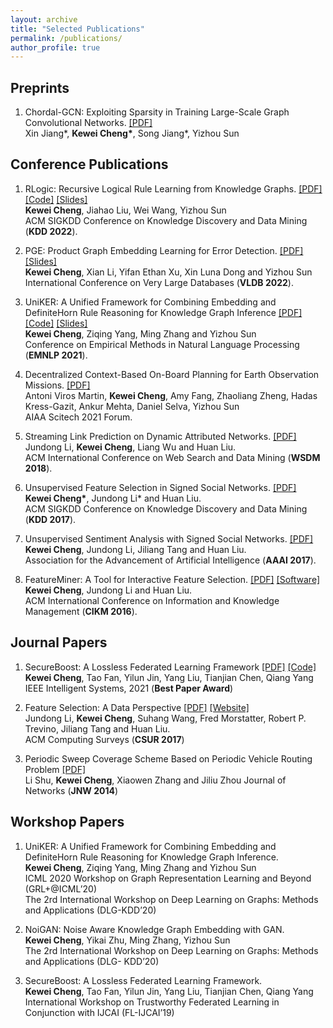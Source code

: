 ```yaml
---
layout: archive
title: "Selected Publications"
permalink: /publications/
author_profile: true
---
```


## Preprints
1. Chordal-GCN: Exploiting Sparsity in Training Large-Scale Graph Convolutional Networks. [\[PDF\]](https://openreview.net/forum?id=rJl05AVtwB) <br>
Xin Jiang\*, **Kewei Cheng\***, Song Jiang\*, Yizhou Sun <br>

## Conference Publications
1. RLogic: Recursive Logical Rule
Learning from Knowledge Graphs. [\[PDF\]](https://web.cs.ucla.edu/~yzsun/papers/2022_KDD_RLogic.pdf) [\[Code\]](https://vivian1993.github.io//publications/) [\[Slides\]](https://drive.google.com/file/d/1O2NhJnr1sc-Sv5vOO2w9JWseQ4vUZCly/view?usp=sharing)<br>
**Kewei Cheng**, Jiahao Liu, Wei Wang, Yizhou Sun <br>
ACM SIGKDD Conference on Knowledge Discovery and Data Mining (**KDD 2022**). 

2. PGE: Product Graph Embedding Learning for Error Detection. [\[PDF\]](https://arxiv.org/pdf/2202.09747.pdf) [\[Slides\]](https://drive.google.com/file/d/12Qz6oSXAKKKUwB6yCaf3oCTjB0mEvN0r/view?usp=sharing) <br> 
**Kewei Cheng**, Xian Li, Yifan Ethan Xu, Xin Luna Dong and Yizhou Sun <br>
International Conference on Very Large Databases (**VLDB 2022**). 

3. UniKER: A Unified Framework for Combining Embedding and DefiniteHorn Rule Reasoning for Knowledge Graph Inference [\[PDF\]](https://aclanthology.org/2021.emnlp-main.769.pdf) [\[Code\]](https://github.com/vivian1993/UniKER) [\[Slides\]](https://drive.google.com/file/d/1DYLzHudklvYKYsyN8OcgwaKHsLHn6Pmy/view?usp=sharing)<br>
**Kewei Cheng**, Ziqing Yang, Ming Zhang and Yizhou Sun <br>
Conference on Empirical Methods in Natural Language Processing (**EMNLP 2021**). 

4. Decentralized Context-Based On-Board Planning for Earth Observation Missions. [\[PDF\]](https://arc.aiaa.org/doi/pdf/10.2514/6.2021-1469) <br>
Antoni Viros Martin, **Kewei Cheng**, Amy Fang, Zhaoliang Zheng, Hadas Kress-Gazit,
Ankur Mehta, Daniel Selva, Yizhou Sun <br>
AIAA Scitech 2021 Forum.

5. Streaming Link Prediction on Dynamic Attributed Networks. [\[PDF\]](https://dl.acm.org/doi/pdf/10.1145/3159652.3159674) <br>
Jundong Li, **Kewei Cheng**, Liang Wu and Huan Liu. <br>
ACM International Conference on Web Search and Data Mining (**WSDM 2018**). 

6. Unsupervised Feature Selection in Signed Social Networks. [\[PDF\]](https://dl.acm.org/doi/pdf/10.1145/3097983.3098106) <br>
**Kewei Cheng\***, Jundong Li\* and Huan Liu. <br>
ACM SIGKDD Conference on Knowledge Discovery and Data Mining (**KDD 2017**). 

7. Unsupervised Sentiment Analysis with Signed Social Networks. [\[PDF\]](https://www.public.asu.edu/~huanliu/papers/AAAI2017.pdf) <br>
**Kewei Cheng**, Jundong Li, Jiliang Tang and Huan Liu. <br>
Association for the Advancement of Artificial Intelligence (**AAAI 2017**). 

8. FeatureMiner: A Tool for Interactive Feature Selection. [\[PDF\]](https://dl.acm.org/doi/pdf/10.1145/2983323.2983329) [\[Software\]](https://jundongl.github.io/scikit-feature/featureminer.html) <br>
**Kewei Cheng**, Jundong Li and Huan Liu. <br>
ACM International Conference on Information and Knowledge Management (**CIKM 2016**). 

## Journal Papers
1. SecureBoost: A Lossless Federated Learning Framework [\[PDF\]](https://arxiv.org/pdf/1901.08755.pdf) [\[Code\]](https://github.com/FederatedAI/FATE)  <br>
**Kewei Cheng**, Tao Fan, Yilun Jin, Yang Liu, Tianjian Chen, Qiang Yang <br>
IEEE Intelligent Systems, 2021 (**Best Paper Award**) 

2. Feature Selection: A Data Perspective [\[PDF\]](https://arxiv.org/pdf/1601.07996.pdf) [\[Website\]](https://jundongl.github.io/scikit-feature/) <br>
Jundong Li, **Kewei Cheng**, Suhang Wang, Fred Morstatter, Robert P. Trevino, Jiliang
Tang and Huan Liu. <br>
ACM Computing Surveys (**CSUR 2017**)

3. Periodic Sweep Coverage Scheme Based on Periodic Vehicle Routing Problem [\[PDF\]](http://www.cs.csi.cuny.edu/~zhangx/papers/J_2014_JN_Shu_CZZ.pdf)<br>
Li Shu, **Kewei Cheng**, Xiaowen Zhang and Jiliu Zhou
Journal of Networks (**JNW 2014**)

## Workshop Papers
1. UniKER: A Unified Framework for Combining Embedding and DefiniteHorn Rule Reasoning for Knowledge Graph Inference. <br>
**Kewei Cheng**, Ziqing Yang, Ming Zhang and Yizhou Sun <br> 
ICML 2020 Workshop on Graph Representation Learning and Beyond (GRL+@ICML’20) <br> 
The 2rd International Workshop on Deep Learning on Graphs: Methods and Applications (DLG-KDD’20)

2. NoiGAN: Noise Aware Knowledge Graph Embedding with GAN. <br>
**Kewei Cheng**, Yikai Zhu, Ming Zhang, Yizhou Sun <br>
The 2rd International Workshop on Deep Learning on Graphs: Methods and Applications (DLG-
KDD’20)

3. SecureBoost: A Lossless Federated Learning Framework. <br>
**Kewei Cheng**, Tao Fan, Yilun Jin, Yang Liu, Tianjian Chen, Qiang Yang <br>
International Workshop on Trustworthy Federated Learning in Conjunction with IJCAI
(FL-IJCAI’19)



